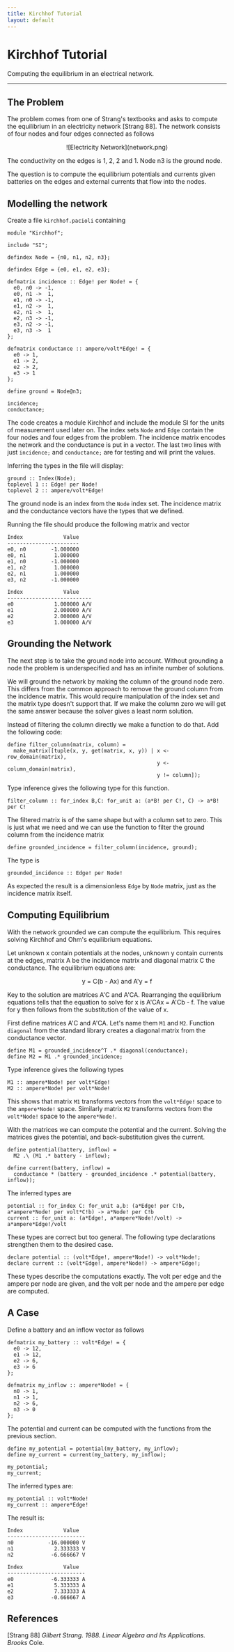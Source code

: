 ```yaml
---
title: Kirchhof Tutorial
layout: default
---
```


Kirchhof Tutorial
=================

Computing the equilibrium in an electrical network.

--------------------------------------------------------------------------------


The Problem
-----------

The problem comes from one of Strang's textbooks and asks to compute
the equilibrium in an electricity network [Strang 88]. The network
consists of four nodes and four edges connected as follows

<center>
![Electricity Network](network.png)
</center>

The conductivity on the edges is 1, 2, 2 and 1. Node n3 is the ground
node.

The question is to compute the equilibrium potentials and currents
given batteries on the edges and external currents that flow into the
nodes.



Modelling the network
---------------------

Create a file `kirchhof.pacioli` containing 

    module "Kirchhof";

    include "SI";

    defindex Node = {n0, n1, n2, n3};

    defindex Edge = {e0, e1, e2, e3};

    defmatrix incidence :: Edge! per Node! = {
      e0, n0 -> -1,
      e0, n1 ->  1,
      e1, n0 -> -1,
      e1, n2 ->  1,
      e2, n1 ->  1,
      e2, n3 -> -1,
      e3, n2 -> -1,
      e3, n3 ->  1
    };

    defmatrix conductance :: ampere/volt*Edge! = {
      e0 -> 1,
      e1 -> 2,
      e2 -> 2,
      e3 -> 1
    };

    define ground = Node@n3;

    incidence;
    conductance;

The code creates a module Kirchhof and include the module SI for the
units of measurement used later on. The index sets `Node` and `Edge`
contain the four nodes and four edges from the problem. The incidence
matrix encodes the network and the conductance is put in a vector. The
last two lines with just `incidence;` and `conductance;` are for
testing and will print the values.

Inferring the types in the file will display:

    ground :: Index(Node);
    toplevel 1 :: Edge! per Node!
    toplevel 2 :: ampere/volt*Edge!

The ground node is an index from the `Node` index set. The incidence
matrix and the conductance vectors have the types that we defined.

Running the file should produce the following matrix and vector

    Index             Value
    -----------------------
    e0, n0        -1.000000 
    e0, n1         1.000000 
    e1, n0        -1.000000 
    e1, n2         1.000000 
    e2, n1         1.000000 
    e3, n2        -1.000000 

    Index             Value
    ---------------------------
    e0             1.000000 A/V
    e1             2.000000 A/V
    e2             2.000000 A/V
    e3             1.000000 A/V


Grounding the Network
---------------------

The next step is to take the ground node into account. Without
grounding a node the problem is underspecified and has an infinite
number of solutions.

We will ground the network by making the column of the ground node
zero. This differs from the common approach to remove the ground
column from the incidence matrix. This would require manipulation of
the index set and the matrix type doesn't support that. If we make the
column zero we will get the same answer because the solver gives a
least norm solution.

Instead of filtering the column directly we make a function to do
that. Add the following code:

    define filter_column(matrix, column) = 
      make_matrix([tuple(x, y, get(matrix, x, y)) | x <- row_domain(matrix),
                                                    y <- column_domain(matrix),
                                                    y != column]);

Type inference gives the following type for this function.

    filter_column :: for_index B,C: for_unit a: (a*B! per C!, C) -> a*B! per C!

The filtered matrix is of the same shape but with a column set to
zero. This is just what we need and we can use the function to filter
the ground column from the incidence matrix

    define grounded_incidence = filter_column(incidence, ground);

The type is

    grounded_incidence :: Edge! per Node!

As expected the result is a dimensionless `Edge` by `Node` matrix,
just as the incidence matrix itself.


Computing Equilibrium
---------------------

With the network grounded we can compute the equilibrium. This
requires solving Kirchhof and Ohm's equilibrium equations.

Let unknown x contain potentials at the nodes, unknown y contain
currents at the edges, matrix A be the incidence matrix and diagonal
matrix C the conductance. The equilibrium equations are:

<center>y = C(b - Ax) and A'y = f</center>

Key to the solution are matrices A'C and A'CA. Rearranging the
equilibrium equations tells that the equation to solve for x is A'CAx
= A'Cb - f. The value for y then follows from the substitution of the
value of x.

First define matrices A'C and A'CA. Let's name them `M1` and
`M2`. Function `diagonal` from the standard library creates a diagonal
matrix from the conductance vector.

    define M1 = grounded_incidence^T .* diagonal(conductance);
    define M2 = M1 .* grounded_incidence;

Type inference gives the following types

    M1 :: ampere*Node! per volt*Edge!
    M2 :: ampere*Node! per volt*Node!

This shows that matrix `M1` transforms vectors from the `volt*Edge!`
space to the `ampere*Node!` space. Similarly matrix `M2` transforms
vectors from the `volt*Node!` space to the `ampere*Node!`.

With the matrices we can compute the potential and the
current. Solving the matrices gives the potential, and
back-substitution gives the current.

    define potential(battery, inflow) =
      M2 .\ (M1 .* battery - inflow);

    define current(battery, inflow) = 
      conductance * (battery - grounded_incidence .* potential(battery, inflow));

The inferred types are

    potential :: for_index C: for_unit a,b: (a*Edge! per C!b, a*ampere*Node! per volt*C!b) -> a*Node! per C!b
    current :: for_unit a: (a*Edge!, a*ampere*Node!/volt) -> a*ampere*Edge!/volt

These types are correct but too general. The following type
declarations strengthen them to the desired case.

    declare potential :: (volt*Edge!, ampere*Node!) -> volt*Node!;
    declare current :: (volt*Edge!, ampere*Node!) -> ampere*Edge!;

These types describe the computations exactly. The volt per edge and
the ampere per node are given, and the volt per node and the ampere
per edge are computed.


A Case
------

Define a battery and an inflow vector as follows

    defmatrix my_battery :: volt*Edge! = {
      e0 -> 12,
      e1 -> 12,
      e2 -> 6,
      e3 -> 6
    };

    defmatrix my_inflow :: ampere*Node! = {
      n0 -> 1,
      n1 -> 1,
      n2 -> 6,
      n3 -> 0
    };

The potential and current can be computed with the functions from the
previous section.

    define my_potential = potential(my_battery, my_inflow);
    define my_current = current(my_battery, my_inflow);

    my_potential;
    my_current;

The inferred types are:

    my_potential :: volt*Node!
    my_current :: ampere*Edge!

The result is:

    Index             Value
    -------------------------
    n0           -16.000000 V
    n1             2.333333 V
    n2            -6.666667 V

    Index             Value
    -------------------------
    e0            -6.333333 A
    e1             5.333333 A
    e2             7.333333 A
    e3            -0.666667 A


References
----------

[Strang 88] <i>Gilbert Strang. 1988. Linear Algebra and Its Applications. Brooks</i>
Cole. 
